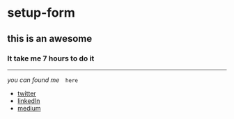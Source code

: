 # setup-form
## this is an awesome
###  It take me 7 hours to do it 

---

_you can found me_ <span style="margin-left:10px">`here` </span>

* [twitter](https://twitter.com/AhmedSa57795029)
* [linkedIn](https://www.linkedin.com/in/ahmed-sayed-a67487228/)
* [medium](https://medium.com/@ahmedsaye23156)



